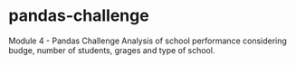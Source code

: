 # pandas-challenge
Module 4 - Pandas Challenge
Analysis of school performance considering budge, number of students, grages and type of school.  
